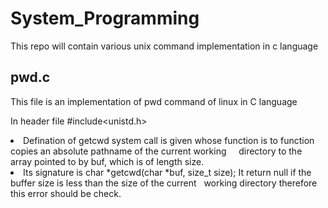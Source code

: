 # System_Programming

This repo will contain various unix command implementation in c language

## pwd.c ##
This file is an implementation of pwd command of linux in C language

In header file #include<unistd.h> <br>
<li>Defination of getcwd system call is given whose function is to function copies an absolute pathname of the current  working  
 &nbsp;&nbsp;&nbsp;&nbsp;directory to the array pointed to by buf, which is of length size.
<li>Its signature is  char *getcwd(char *buf, size_t size); It return null if the buffer size is less than the size of the current
 &nbsp;&nbsp;working directory therefore this error should be check.
  
